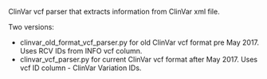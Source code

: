 ClinVar vcf parser that extracts information from ClinVar xml file.

Two versions:
 * clinvar_old_format_vcf_parser.py for old ClinVar vcf format pre May 2017. Uses RCV IDs from INFO vcf column.
 * clinvar_vcf_parser.py for current ClinVar vcf format after May 2017. Uses vcf ID column - ClinVar Variation IDs.
